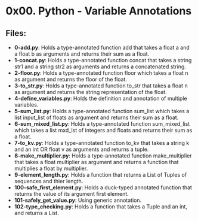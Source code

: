 # 0x00. Python - Variable Annotations
## Files:
- **0-add.py**: Holds a type-annotated function add that takes a float a and a float b as arguments and returns their sum as a float.
- **1-concat.py**: Holds a type-annotated function concat that takes a string str1 and a string str2 as arguments and returns a concatenated string.
- **2-floor.py**: Holds a type-annotated function floor which takes a float n as argument and returns the floor of the float.
- **3-to_str.py**: Holds  a type-annotated function to_str that takes a float n as argument and returns the string representation of the float.
- **4-define_variables.py**: Holds the definition and annotation of multiple variables.
- **5-sum_list.py**: Holds a type-annotated function sum_list which takes a list input_list of floats as argument and returns their sum as a float.
- **6-sum_mixed_list.py**: Holds a type-annotated function sum_mixed_list which takes a list mxd_lst of integers and floats and returns their sum as a float.
- **7-to_kv.py**: Holds a type-annotated function to_kv that takes a string k and an int OR float v as arguments and returns a tuple.
- **8-make_multiplier.py**: Holds a type-annotated function make_multiplier that takes a float multiplier as argument and returns a function that multiplies a float by multiplier.
- **9-element_length.py**: Holds a function that returns a List of Tuples of sequences and thier length.
- **100-safe_first_element.py**: Holds a duck-typed annotated function that returns the value of its argument first element.
- **101-safely_get_value.py**: Using generic annotation.
- **102-type_checking.py**: Holds a function that takes a Tuple and an int, and returns a List.
